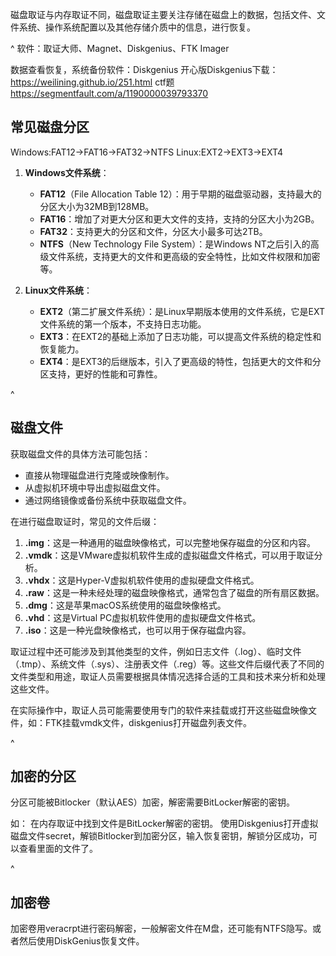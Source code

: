 磁盘取证与内存取证不同，磁盘取证主要关注存储在磁盘上的数据，包括文件、文件系统、操作系统配置以及其他存储介质中的信息，进行恢复。

^
软件：取证大师、Magnet、Diskgenius、FTK Imager

数据查看恢复，系统备份软件：Diskgenius 
开心版Diskgenius下载：<https://weilining.github.io/251.html>
ctf题<https://segmentfault.com/a/1190000039793370>


## **常见磁盘分区**
Windows:FAT12->FAT16->FAT32->NTFS
Linux:EXT2->EXT3->EXT4


1. **Windows文件系统**：

   * **FAT12**（File Allocation Table 12）：用于早期的磁盘驱动器，支持最大的分区大小为32MB到128MB。
   * **FAT16**：增加了对更大分区和更大文件的支持，支持的分区大小为2GB。
   * **FAT32**：支持更大的分区和文件，分区大小最多可达2TB。
   * **NTFS**（New Technology File System）：是Windows NT之后引入的高级文件系统，支持更大的文件和更高级的安全特性，比如文件权限和加密等。

2. **Linux文件系统**：

   * **EXT2**（第二扩展文件系统）：是Linux早期版本使用的文件系统，它是EXT文件系统的第一个版本，不支持日志功能。
   * **EXT3**：在EXT2的基础上添加了日志功能，可以提高文件系统的稳定性和恢复能力。
   * **EXT4**：是EXT3的后继版本，引入了更高级的特性，包括更大的文件和分区支持，更好的性能和可靠性。

^

## **磁盘文件**
获取磁盘文件的具体方法可能包括：
* 直接从物理磁盘进行克隆或映像制作。
* 从虚拟机环境中导出虚拟磁盘文件。
* 通过网络镜像或备份系统中获取磁盘文件。

在进行磁盘取证时，常见的文件后缀：
1. **.img**：这是一种通用的磁盘映像格式，可以完整地保存磁盘的分区和内容。
2. **.vmdk**：这是VMware虚拟机软件生成的虚拟磁盘文件格式，可以用于取证分析。
3. **.vhdx**：这是Hyper-V虚拟机软件使用的虚拟硬盘文件格式。
4. **.raw**：这是一种未经处理的磁盘映像格式，通常包含了磁盘的所有扇区数据。
5. **.dmg**：这是苹果macOS系统使用的磁盘映像格式。
6. **.vhd**：这是Virtual PC虚拟机软件使用的虚拟硬盘文件格式。
7. **.iso**：这是一种光盘映像格式，也可以用于保存磁盘内容。

取证过程中还可能涉及到其他类型的文件，例如日志文件（.log）、临时文件（.tmp）、系统文件（.sys）、注册表文件（.reg）等。这些文件后缀代表了不同的文件类型和用途，取证人员需要根据具体情况选择合适的工具和技术来分析和处理这些文件。

在实际操作中，取证人员可能需要使用专门的软件来挂载或打开这些磁盘映像文件，如：FTK挂载vmdk⽂件，diskgenius打开磁盘列表文件。


^
## **加密的分区**
分区可能被Bitlocker（默认AES）加密，解密需要BitLocker解密的密钥。

如：
在内存取证中找到文件是BitLocker解密的密钥。
使用Diskgenius打开虚拟磁盘文件secret，解锁Bitlocker到加密分区，输⼊恢复密钥，解锁分区成功，可以查看里面的文件了。



^
## **加密卷**

加密卷用veracrpt进行密码解密，一般解密文件在M盘，还可能有NTFS隐写。或者然后使用DiskGenius恢复文件。



